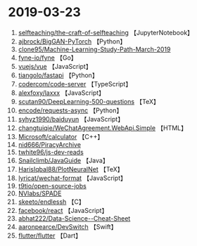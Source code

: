 # 2019-03-23

1. [selfteaching/the-craft-of-selfteaching](https://github.com/selfteaching/the-craft-of-selfteaching) 【JupyterNotebook】
2. [ajbrock/BigGAN-PyTorch](https://github.com/ajbrock/BigGAN-PyTorch) 【Python】
3. [clone95/Machine-Learning-Study-Path-March-2019](https://github.com/clone95/Machine-Learning-Study-Path-March-2019) 
4. [fyne-io/fyne](https://github.com/fyne-io/fyne) 【Go】
5. [vuejs/vue](https://github.com/vuejs/vue) 【JavaScript】
6. [tiangolo/fastapi](https://github.com/tiangolo/fastapi) 【Python】
7. [codercom/code-server](https://github.com/codercom/code-server) 【TypeScript】
8. [alexfoxy/laxxx](https://github.com/alexfoxy/laxxx) 【JavaScript】
9. [scutan90/DeepLearning-500-questions](https://github.com/scutan90/DeepLearning-500-questions) 【TeX】
10. [encode/requests-async](https://github.com/encode/requests-async) 【Python】
11. [syhyz1990/baiduyun](https://github.com/syhyz1990/baiduyun) 【JavaScript】
12. [changtuiqie/WeChatAgreement.WebApi.Simple](https://github.com/changtuiqie/WeChatAgreement.WebApi.Simple) 【HTML】
13. [Microsoft/calculator](https://github.com/Microsoft/calculator) 【C++】
14. [nid666/PiracyArchive](https://github.com/nid666/PiracyArchive) 
15. [twhite96/js-dev-reads](https://github.com/twhite96/js-dev-reads) 
16. [Snailclimb/JavaGuide](https://github.com/Snailclimb/JavaGuide) 【Java】
17. [HarisIqbal88/PlotNeuralNet](https://github.com/HarisIqbal88/PlotNeuralNet) 【TeX】
18. [lyricat/wechat-format](https://github.com/lyricat/wechat-format) 【JavaScript】
19. [t9tio/open-source-jobs](https://github.com/t9tio/open-source-jobs) 
20. [NVlabs/SPADE](https://github.com/NVlabs/SPADE) 
21. [skeeto/endlessh](https://github.com/skeeto/endlessh) 【C】
22. [facebook/react](https://github.com/facebook/react) 【JavaScript】
23. [abhat222/Data-Science--Cheat-Sheet](https://github.com/abhat222/Data-Science--Cheat-Sheet) 
24. [aaronpearce/DevSwitch](https://github.com/aaronpearce/DevSwitch) 【Swift】
25. [flutter/flutter](https://github.com/flutter/flutter) 【Dart】
